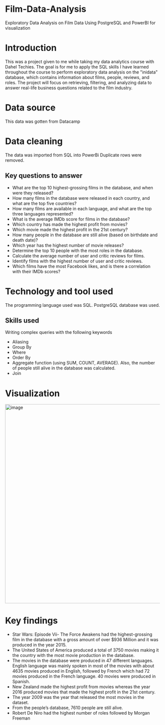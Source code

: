 # Film-Data-Analysis
Exploratory Data Analysis on Film Data Using PostgreSQL and PowerBI for visualization
# Introduction 
This was a project given to me while taking my data analytics course with Dahel Techies. The goal is for me to apply the SQL skills I have learned throughout the course to perform exploratory data analysis on the "inidata" database, which contains information about films, people, reviews, and roles. The project will focus on retrieving, filtering, and analyzing data to answer real-life business questions related to the film industry.
# Data source
This data was gotten from Datacamp
# Data cleaning
The data was imported from SQL into PowerBi
Duplicate rows were removed. 
## Key questions to answer
* What are the top 10 highest-grossing films in the database, and when were they released?
* How many films in the database were released in each country, and what are the top five countries?
* How many films are available in each language, and what are the top three languages represented?
* What is the average IMDb score for films in the database?
* Which country has made the highest profit from movies?
* Which movie made the highest profit in the 21st century?
* How many people in the database are still alive (based on birthdate and death date)?
* Which year has the highest number of movie releases?
* Determine the top 10 people with the most roles in the database.
* Calculate the average number of user and critic reviews for films.
* Identify films with the highest number of user and critic reviews.
* Which films have the most Facebook likes, and is there a correlation with their IMDb scores?
# Technology and tool used
The programming language used was SQL. 
PostgreSQL database was used. 
## Skills used
Writing complex queries with the following keywords
* Aliasing
* Group By 
* Where 
* Order By  
* Aggregate function (using SUM, COUNT, AVERAGE). Also, the number of people still alive in the database was calculated. 
* Join
# Visualization
<img width="646" alt="image" src="https://github.com/Imoniyi/Film-Data-Analysis/assets/151396523/5f30018f-3a5d-4268-b9c6-848290fbec43">

# Key findings
* Star Wars: Episode Vii- The Force Awakens had the highest-grossing film in the database with a gross amount of over $936 Million and it was produced in the year 2015.
* The United States of America produced a total of 3750 movies making it the country with the most movie production in the database.
* The movies in the database were produced in 47 different languages. English language was mainly spoken in most of the movies with about 4635 movies produced in English, 
  followed by French which had 72 movies produced in the French language. 40 movies were produced in Spanish.
* New Zealand made the highest profit from movies whereas the year 2016 produced movies that made the highest profit in the 21st century.
* The year 2009 was the year that released the most movies in the dataset.
* From the people’s database, 7610 people are still alive.
* Robert De Niro had the highest number of roles followed by Morgan Freeman







